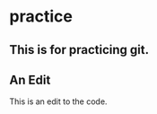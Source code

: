# practice
This is for practicing git.
----------------------------
## An Edit
This is an edit to the code.
